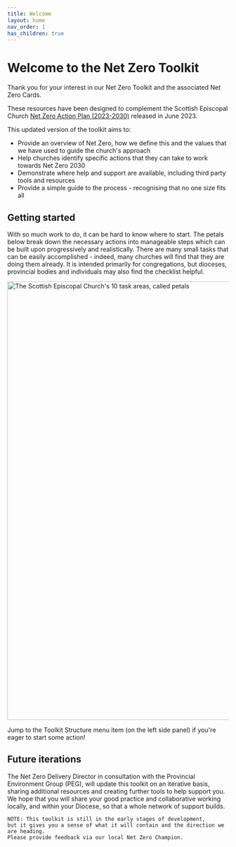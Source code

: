```yaml
---
title: Welcome
layout: home
nav_order: 1
has_children: true
---
```


# Welcome to the Net Zero Toolkit
Thank you for your interest in our Net Zero Toolkit and the associated Net Zero Cards.

These resources have been designed to complement the Scottish Episcopal Church [Net Zero Action Plan (2023-2030)](https://www.scotland.anglican.org/wp-content/uploads/NZAP-For-GS-2023-Final.pdf) released in June 2023.

This updated version of the toolkit aims to:
-  Provide an overview of Net Zero, how we define this and the values that we have used to guide the church's approach
-  Help churches identify specific actions that they can take to work towards Net Zero 2030
-  Demonstrate where help and support are available, including third party tools and resources
-  Provide a simple guide to the process - recognising that no one size fits all

## Getting started
With so much work to do, it can be hard to know where to start. The petals below break down the necessary actions into manageable steps which can be built upon progressively and realistically. There are many small tasks that can be easily accomplished - indeed, many churches will find that they are doing them already. It is intended primarily for congregations, but dioceses, provincial bodies and individuals may also find the checklist helpful. 

<img alt-text=' ' src='{{"/graphics/NetZeroActionPlan10petals.png" | relative_url}}'  alt="The Scottish Episcopal Church's 10 task areas, called petals" width="1000px">

Jump to the Toolkit Structure menu item (on the left side panel) if you're eager to start some action!

## Future iterations
The Net Zero Delivery Director in consultation with the Provincial Environment Group (PEG), will update this toolkit on an iterative basis, sharing additional resources and creating further tools to help support you. We hope that you will share your good practice and collaborative working locally, and within your Diocese, so that a whole network of support builds.

~~~
NOTE: This toolkit is still in the early stages of development,
but it gives you a sense of what it will contain and the direction we are heading.
Please provide feedback via our local Net Zero Champion.
~~~

